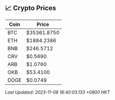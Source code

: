 ## 📈 Crypto Prices

| Coin | Price |
| ---- | ----- |
| BTC | $35361.8750 |
| ETH | $1884.2386 |
| BNB | $246.5712 |
| CRV | $0.5690 |
| ARB | $1.0760 |
| OKB | $53.4100 |
| DOGE | $0.0749 |

_Last Updated: 2023-11-08 18:40:03.133 +0800 HKT_